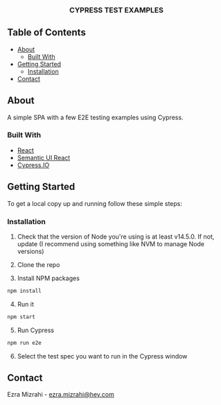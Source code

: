 <br />
<p align="center">
  <h3 align="center">CYPRESS TEST EXAMPLES</h3>
</p>



## Table of Contents

* [About](#about)
  * [Built With](#built-with)
* [Getting Started](#getting-started)
  * [Installation](#installation)
* [Contact](#contact)



## About

A simple SPA with a few E2E testing examples using Cypress.


### Built With

* [React](https://reactjs.org/)
* [Semantic UI React](https://react.semantic-ui.com/)
* [Cypress.IO](https://www.cypress.io/)



## Getting Started

To get a local copy up and running follow these simple steps:

### Installation

1. Check that the version of Node you're using is at least v14.5.0. If not, update (I recommend using something like NVM to manage Node versions)

2. Clone the repo

3. Install NPM packages
```sh
npm install
```
4. Run it
```sh
npm start
```
5. Run Cypress
```sh
npm run e2e
```
6. Select the test spec you want to run in the Cypress window



## Contact

Ezra Mizrahi - ezra.mizrahi@hey.com

